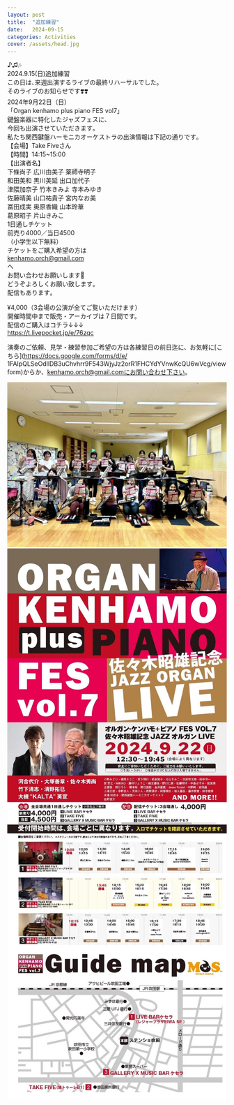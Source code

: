 ```yaml
---
layout: post
title:  "追加練習"
date:   2024-09-15 
categories: Activities
cover: /assets/head.jpg
---
```


♪♫🎶  
2024.9.15(日)追加練習  
この日は､来週出演するライブの最終リハーサルでした｡  
そのライブのお知らせです❣️❣️  
2024年9月22日（日）  
「Organ kenhamo plus piano FES vol7」  
鍵盤楽器に特化したジャズフェスに､  
今回も出演させていただきます｡  
私たち関西鍵盤ハーモニカオーケストラの出演情報は下記の通りです｡  
【会場】Take Fiveさん  
【時間】14:15~15:00  
【出演者名】  
下條尚子 広川由美子 薬師寺明子   
和田美和 黒川美延 出口加代子   
津隈加奈子 竹本きみよ 寺本みゆき   
佐藤晴美 山口祐貴子 宮内なお美   
冨田成実 奥原香織 山本玲華   
葛原昭子 片山きみこ  
1日通しチケット　  
前売り4000／当日4500  
（小学生以下無料）  
チケットをご購入希望の方は  
kenhamo.orch@gmail.com  
へ  
お問い合わせお願いします🙇  
どうぞよろしくお願い致します｡  
配信もあります｡  

¥4,000（3会場の公演が全てご覧いただけます）   
開催時間中まで販売・アーカイブは７日間です。  
配信のご購入はコチラ↓↓↓  
https://t.livepocket.jp/e/76zqc  

演奏のご依頼、見学・練習参加ご希望の方は各練習日の前日迄に、お気軽に[こちら](https://docs.google.com/forms/d/e/  1FAIpQLSeOdIlDB3uChvhrr9F543WjyJz2orR1FHCYdYVnwKcQU6wVcg/viewform)からか、kenhamo.orch@gmail.comにお問い合わせ下さい。 
  
<img border="0" src="/assets/20240915-1.jpg">  
<img border="0" src="/assets/20240915-2.jpg">  
<img border="0" src="/assets/20240915-3.jpg">  